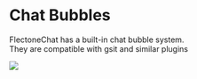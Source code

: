 # Chat Bubbles

FlectoneChat has a built-in chat bubble system.\
They are compatible with gsit and similar plugins

![](https://i.imgur.com/7zKqJbb.png)
